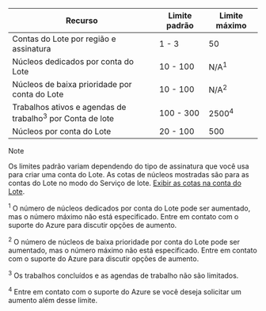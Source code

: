 | **Recurso** | **Limite padrão** | **Limite máximo** |
| --- | --- | --- |
| Contas do Lote por região e assinatura | 1 - 3 |50 |
| Núcleos dedicados por conta do Lote | 10 - 100 | N/A<sup>1</sup> |
| Núcleos de baixa prioridade por conta do Lote | 10 - 100 | N/A<sup>2</sup> |
| Trabalhos ativos e agendas de trabalho<sup>3</sup> por Conta de lote | 100 - 300 | 2500<sup>4</sup> |
| Núcleos por conta do Lote | 20 - 100 | 500 |

> [!NOTE]
> Os limites padrão variam dependendo do tipo de assinatura que você usa para criar uma conta do Lote. As cotas de núcleos mostradas são para as contas do Lote no modo do Serviço de lote. [Exibir as cotas na conta do Lote](../articles/batch/batch-quota-limit.md#view-batch-quotas). 

<sup>1</sup> O número de núcleos dedicados por conta do Lote pode ser aumentado, mas o número máximo não está especificado. Entre em contato com o suporte do Azure para discutir opções de aumento.

<sup>2</sup> O número de núcleos de baixa prioridade por conta do Lote pode ser aumentado, mas o número máximo não está especificado. Entre em contato com o suporte do Azure para discutir opções de aumento.

<sup>3</sup> Os trabalhos concluídos e as agendas de trabalho não são limitados.

<sup>4</sup> Entre em contato com o suporte do Azure se você deseja solicitar um aumento além desse limite.
